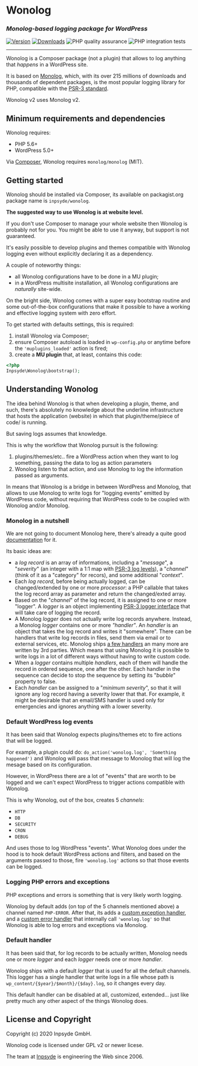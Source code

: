 # Wonolog

### _Monolog-based logging package for WordPress_

[![Version](https://img.shields.io/packagist/v/inpsyde/wonolog.svg)](https://packagist.org/packages/inpsyde/wonolog)
[![Downloads](https://img.shields.io/packagist/dt/inpsyde/wonolog.svg)](https://packagist.org/packages/inpsyde/wonolog)
![PHP quality assurance](https://github.com/inpsyde/Wonolog/workflows/PHP%20quality%20assurance/badge.svg)
![PHP integration tests](https://github.com/inpsyde/Wonolog/workflows/PHP%20integration%20tests/badge.svg)

------

Wonolog is a Composer package (not a plugin) that allows to log anything that *happens* in a WordPress site.

It is based on [Monolog](https://github.com/Seldaek/monolog), which, with its over 215 millions of downloads and thousands of dependent packages, is the most popular logging library for PHP, compatible with the [PSR-3 standard](https://www.php-fig.org/psr/psr-3/).

Wonolog v2 uses Monolog v2.



## Minimum requirements and dependencies

Wonolog requires:

- PHP 5.6+
- WordPress 5.0+

Via [Composer](https://getcomposer.org), Wonolog requires `monolog/monolog` (MIT).



## Getting started

Wonolog should be installed via Composer, its available on packagist.org package name is `inpsyde/wonolog`.

**The suggested way to use Wonolog is at website level.**

If you don't use Composer to manage your whole website then Wonolog is probably not for you.
You might be able to use it anyway, but support is not guaranteed.

It's easily possible to develop plugins and themes compatible with Wonolog logging even without explicitly declaring it as a dependency.

A couple of noteworthy things:

- all Wonolog configurations have to be done in a MU plugin;
- in a WordPress multisite installation, all Wonolog configurations are _naturally_ site-wide.

On the bright side, Wonolog comes with a super easy bootstrap routine and some out-of-the-box configurations that make it possible to have a working and effective logging system with zero effort.

To get started with defaults settings, this is required:

1. install Wonolog via Composer;
1. ensure Composer autoload is loaded in `wp-config.php` or anytime before the `'muplugins_loaded'` action is fired;
1. create a **MU plugin** that, at least, contains this code:

```php
<?php
Inpsyde\Wonolog\bootstrap();
```



## Understanding Wonolog

The idea behind Wonolog is that when developing a plugin, theme, and such, there's absolutely no knowledge about the underline infrastructure that hosts the application (website) in which that plugin/theme/piece of code/ is running.

But saving logs assumes that knowledge. 

This is why the workflow that Wonolog pursuit is the following:

1. plugins/themes/etc.. fire a WordPress action when they want to log something, passing the data to log as action parameters
2. Wonolog listen to that action, and use Monolog to log the information passed as arguments.

In means that Wonolog is a bridge in between WordPress and Monolog, that allows to use Monolog to write logs for "logging events" emitted by WordPress code, without requiring that WordPress code to be coupled with Wonolog and/or Monolog.



### Monolog in a nutshell

We are not going to document Monolog here, there's already a quite good [documentation](https://seldaek.github.io/monolog/) for it.

Its basic ideas are:

- a *log record* is an array of informations, including a "*message*", a "*severity*" (an integer with a 1:1 map with [PSR-3 log levels](https://www.php-fig.org/psr/psr-3/#5-psrlogloglevel)), a "*channel*" (think of it as a "category" for recors), and some additional "*context*".
- Each *log record*, before being actually logged, can be changed/extended by one or more *processor*: a PHP callable that takes the log record array as parameter and return the changed/exted array.
- Based on the "*channel*" of the log record, it is assigned to one or more "logger". A *logger* is an object implementing [PSR-3 logger interface](https://www.php-fig.org/psr/psr-3/#3-psrlogloggerinterface) that will take care of logging the record.
- A Monolog *logger* does not actually write log records anywhere. Instead, a Monolog *logger* contains one or more *"handler"*. An *handler* is an object that takes the log record and writes it "somewhere".
    There can be handlers that write log records in files, send them via email or to external services, etc. Monolog ships [a few handlers](https://seldaek.github.io/monolog/doc/02-handlers-formatters-processors.html#handlers) an many more are written by 3rd parties. Which means that using Monolog it is possible to write logs in a lot of different ways without having to write custom code.
- When a *logger* contains multiple *handlers*, each of them will handle the record in ordered sequence, one after the other. Each handler in the sequence can decide to stop the sequence by setting its "*bubble*" property to false.
- Each *handler* can be assigned to a "*minimum severity*", so that it will ignore any log record having a severity lower that that. For example, it might be desirable that an email/SMS handler is used only for emergencies and ignores anything with a lower severity.



### Default WordPress log events

It has been said that Wonolog expects plugins/themes etc to fire actions that will be logged.

For example, a plugin could do: `do_action('wonolog.log', 'Something happened')` and Wonolog will pass that message to Monolog that will log the mesage based on its configuration.

However, in WordPress there are a lot of "events" that are worth to be logged and we can't expect WordPress to trigger actions compatible  with Wonolog.

This is why Wonolog, out of the box, creates 5 *channels*:

- `HTTP`
- `DB`
- `SECURITY`
- `CRON`
- `DEBUG`

And uses those to log WordPress "events". What Wonolog does under the hood is to hook default WordPress actions and filters, and based on the arguments passed to those, fire `'wonolog.log'` actions so that those events can be logged.



### Logging PHP errors and exceptions

PHP exceptions and errors is something that is very likely worth logging.

Wonolog by default adds (on top of the 5 channels mentioned above) a channel named `PHP-ERROR`. After that, its adds a [custom exception handler](https://www.php.net/manual/en/function.set-exception-handler.php), and a [custom error handler](https://www.php.net/manual/en/function.set-error-handler.php) that internally call `'wonolog.log'` so that Wonolog is able to log errors and exceptions via Monolog.



### Default handler

It has been said that, for log records to be actually written, Monolog needs one or more *logger* and each *logger* needs one or more *handler*.

Wonolog ships with a default *logger* that is used for all the default channels. This logger has a single handler that write logs in a file whose path is `wp_content/{$year}/$month}/{$day}.log`, so it changes every day.

This default handler can be disabled at all, customized, extended... just like pretty much any other aspect of the things Wonolog does.




## License and Copyright

Copyright (c) 2020 Inpsyde GmbH.

Wonolog code is licensed under GPL v2 or newer licese.

The team at [Inpsyde](https://inpsyde.com) is engineering the Web since 2006.
